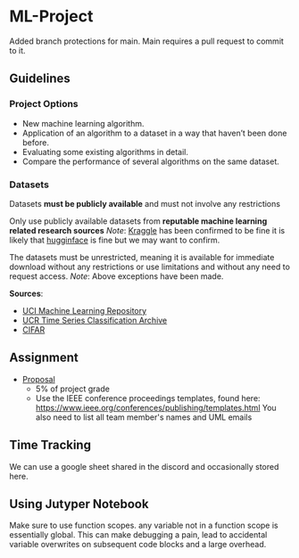 # ML-Project
Added branch protections for main. Main requires a pull request to commit to it.

## Guidelines
### Project Options 
* New machine learning algorithm.
* Application of an algorithm to a dataset in a way that haven’t been done before.
* Evaluating some existing algorithms in detail.
* Compare the performance of several algorithms on the same dataset.
### Datasets
Datasets **must be publicly available** and must not involve any restrictions


Only use publicly available datasets from **reputable machine learning related research sources**
*Note*: [Kraggle](https://www.kaggle.com/) has been confirmed to be fine it is likely that [hugginface](https://huggingface.co/) is fine but we may want to confirm.  


The datasets must be unrestricted, meaning it is available for immediate download without any restrictions or use limitations and without any need to request access.
*Note*: Above exceptions have been made.  

**Sources**:
* [UCI Machine Learning Repository](https://archive.ics.uci.edu/)
* [UCR Time Series Classification Archive](https://www.cs.ucr.edu/~eamonn/time_series_data/)
* [CIFAR](https://www.cs.toronto.edu/~kriz/cifar.html)

## Assignment  
* [Proposal](./Proposal/README.md)
    * 5% of project grade
    * Use the IEEE conference proceedings templates, found here: https://www.ieee.org/conferences/publishing/templates.html You also need to list all team member's names and UML emails

## Time Tracking 
We can use a google sheet shared in the discord and occasionally stored here.

## Using Jutyper Notebook
Make sure to use function scopes. any variable not in a function scope is essentially global. This can make debugging a pain, lead to accidental variable overwrites on subsequent code blocks and a large overhead.
